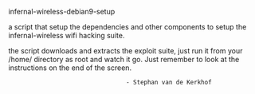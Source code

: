 infernal-wireless-debian9-setup

a script that setup the dependencies and other components to
setup the infernal-wireless wifi hacking suite.

the script downloads and extracts the exploit suite, just run
it from your /home/ directory as root and watch it go. Just 
remember to look at the instructions on the end of the screen.

                                     - Stephan van de Kerkhof

